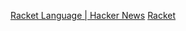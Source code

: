 
[Racket Language | Hacker News](https://news.ycombinator.com/item?id=40102912)
[Racket](https://racket-lang.org/)
